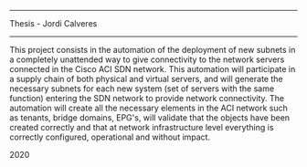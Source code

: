 
***********************
Thesis - Jordi Calveres
***********************

This project consists in the automation of the deployment of new subnets in a completely 
unattended way to give connectivity to the network servers connected in the Cisco ACI SDN network. 
This automation will participate in a supply chain of both physical and virtual servers, and will generate 
the necessary subnets for each new system (set of servers with the same function) entering the SDN network 
to provide network connectivity. The automation will create all the necessary elements in the ACI network 
such as tenants, bridge domains, EPG's, will validate that the objects have been created correctly and that 
at network infrastructure level everything is correctly configured, operational and without impact.

2020
